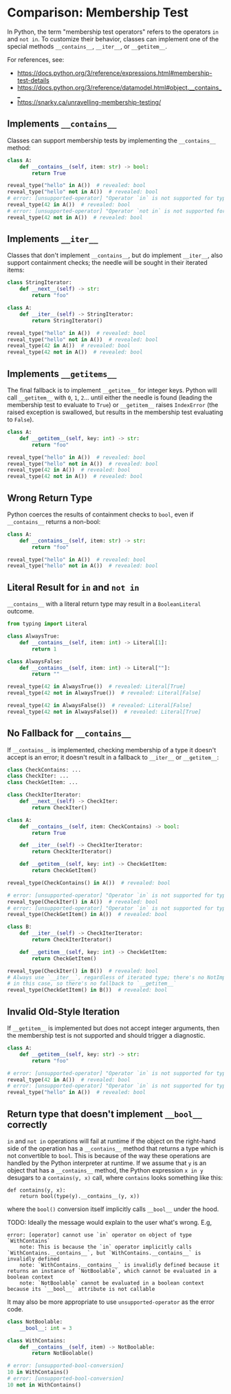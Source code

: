 # Comparison: Membership Test

In Python, the term "membership test operators" refers to the operators `in` and `not in`. To
customize their behavior, classes can implement one of the special methods `__contains__`,
`__iter__`, or `__getitem__`.

For references, see:

- <https://docs.python.org/3/reference/expressions.html#membership-test-details>
- <https://docs.python.org/3/reference/datamodel.html#object.__contains__>
- <https://snarky.ca/unravelling-membership-testing/>

## Implements `__contains__`

Classes can support membership tests by implementing the `__contains__` method:

```py
class A:
    def __contains__(self, item: str) -> bool:
        return True

reveal_type("hello" in A())  # revealed: bool
reveal_type("hello" not in A())  # revealed: bool
# error: [unsupported-operator] "Operator `in` is not supported for types `int` and `A`, in comparing `Literal[42]` with `A`"
reveal_type(42 in A())  # revealed: bool
# error: [unsupported-operator] "Operator `not in` is not supported for types `int` and `A`, in comparing `Literal[42]` with `A`"
reveal_type(42 not in A())  # revealed: bool
```

## Implements `__iter__`

Classes that don't implement `__contains__`, but do implement `__iter__`, also support containment
checks; the needle will be sought in their iterated items:

```py
class StringIterator:
    def __next__(self) -> str:
        return "foo"

class A:
    def __iter__(self) -> StringIterator:
        return StringIterator()

reveal_type("hello" in A())  # revealed: bool
reveal_type("hello" not in A())  # revealed: bool
reveal_type(42 in A())  # revealed: bool
reveal_type(42 not in A())  # revealed: bool
```

## Implements `__getitems__`

The final fallback is to implement `__getitem__` for integer keys. Python will call `__getitem__`
with `0`, `1`, `2`... until either the needle is found (leading the membership test to evaluate to
`True`) or `__getitem__` raises `IndexError` (the raised exception is swallowed, but results in the
membership test evaluating to `False`).

```py
class A:
    def __getitem__(self, key: int) -> str:
        return "foo"

reveal_type("hello" in A())  # revealed: bool
reveal_type("hello" not in A())  # revealed: bool
reveal_type(42 in A())  # revealed: bool
reveal_type(42 not in A())  # revealed: bool
```

## Wrong Return Type

Python coerces the results of containment checks to `bool`, even if `__contains__` returns a
non-bool:

```py
class A:
    def __contains__(self, item: str) -> str:
        return "foo"

reveal_type("hello" in A())  # revealed: bool
reveal_type("hello" not in A())  # revealed: bool
```

## Literal Result for `in` and `not in`

`__contains__` with a literal return type may result in a `BooleanLiteral` outcome.

```py
from typing import Literal

class AlwaysTrue:
    def __contains__(self, item: int) -> Literal[1]:
        return 1

class AlwaysFalse:
    def __contains__(self, item: int) -> Literal[""]:
        return ""

reveal_type(42 in AlwaysTrue())  # revealed: Literal[True]
reveal_type(42 not in AlwaysTrue())  # revealed: Literal[False]

reveal_type(42 in AlwaysFalse())  # revealed: Literal[False]
reveal_type(42 not in AlwaysFalse())  # revealed: Literal[True]
```

## No Fallback for `__contains__`

If `__contains__` is implemented, checking membership of a type it doesn't accept is an error; it
doesn't result in a fallback to `__iter__` or `__getitem__`:

```py
class CheckContains: ...
class CheckIter: ...
class CheckGetItem: ...

class CheckIterIterator:
    def __next__(self) -> CheckIter:
        return CheckIter()

class A:
    def __contains__(self, item: CheckContains) -> bool:
        return True

    def __iter__(self) -> CheckIterIterator:
        return CheckIterIterator()

    def __getitem__(self, key: int) -> CheckGetItem:
        return CheckGetItem()

reveal_type(CheckContains() in A())  # revealed: bool

# error: [unsupported-operator] "Operator `in` is not supported for types `CheckIter` and `A`"
reveal_type(CheckIter() in A())  # revealed: bool
# error: [unsupported-operator] "Operator `in` is not supported for types `CheckGetItem` and `A`"
reveal_type(CheckGetItem() in A())  # revealed: bool

class B:
    def __iter__(self) -> CheckIterIterator:
        return CheckIterIterator()

    def __getitem__(self, key: int) -> CheckGetItem:
        return CheckGetItem()

reveal_type(CheckIter() in B())  # revealed: bool
# Always use `__iter__`, regardless of iterated type; there's no NotImplemented
# in this case, so there's no fallback to `__getitem__`
reveal_type(CheckGetItem() in B())  # revealed: bool
```

## Invalid Old-Style Iteration

If `__getitem__` is implemented but does not accept integer arguments, then the membership test is
not supported and should trigger a diagnostic.

```py
class A:
    def __getitem__(self, key: str) -> str:
        return "foo"

# error: [unsupported-operator] "Operator `in` is not supported for types `int` and `A`, in comparing `Literal[42]` with `A`"
reveal_type(42 in A())  # revealed: bool
# error: [unsupported-operator] "Operator `in` is not supported for types `str` and `A`, in comparing `Literal["hello"]` with `A`"
reveal_type("hello" in A())  # revealed: bool
```

## Return type that doesn't implement `__bool__` correctly

`in` and `not in` operations will fail at runtime if the object on the right-hand side of the
operation has a `__contains__` method that returns a type which is not convertible to `bool`. This
is because of the way these operations are handled by the Python interpreter at runtime. If we
assume that `y` is an object that has a `__contains__` method, the Python expression `x in y`
desugars to a `contains(y, x)` call, where `contains` looks something like this:

```ignore
def contains(y, x):
    return bool(type(y).__contains__(y, x))
```

where the `bool()` conversion itself implicitly calls `__bool__` under the hood.

TODO: Ideally the message would explain to the user what's wrong. E.g,

```ignore
error: [operator] cannot use `in` operator on object of type `WithContains`
    note: This is because the `in` operator implicitly calls `WithContains.__contains__`, but `WithContains.__contains__` is invalidly defined
    note: `WithContains.__contains__` is invalidly defined because it returns an instance of `NotBoolable`, which cannot be evaluated in a boolean context
    note: `NotBoolable` cannot be evaluated in a boolean context because its `__bool__` attribute is not callable
```

It may also be more appropriate to use `unsupported-operator` as the error code.

<!-- snapshot-diagnostics -->

```py
class NotBoolable:
    __bool__: int = 3

class WithContains:
    def __contains__(self, item) -> NotBoolable:
        return NotBoolable()

# error: [unsupported-bool-conversion]
10 in WithContains()
# error: [unsupported-bool-conversion]
10 not in WithContains()
```

